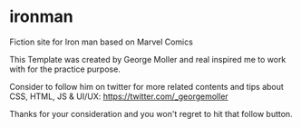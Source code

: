 # ironman

Fiction site for Iron man based on Marvel Comics

This Template was created by George Moller and real inspired me to work with for the practice purpose.

Consider to follow him on twitter for more related contents and tips about CSS, HTML, JS & UI/UX:
https://twitter.com/_georgemoller

Thanks for your consideration and you won't regret to hit that follow button.
